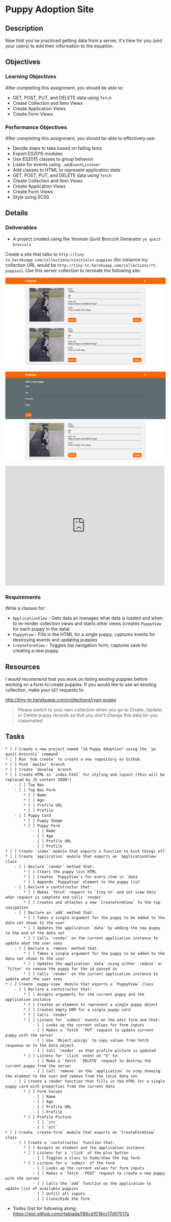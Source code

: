 # Puppy Adoption Site

## Description

Now that you've practiced getting data from a server, it's time for you (and your users) to add their information to the equation.

## Objectives

### Learning Objectives

After completing this assignment, you should be able to:

* GET, POST, PUT, and DELETE data using `fetch`
* Create Collection and Item Views
* Create Application Views
* Create Form Views

### Performance Objectives

After completing this assignment, you should be able to effectively use:

* Decide steps to take based on failing tests
* Export ES2015 modules
* Use ES2015 classes to group behavior
* Listen for events using `.addEventListener`
* Add classes to HTML to represent application state
* GET, POST, PUT, and DELETE data using `fetch`
* Create Collection and Item Views
* Create Application Views
* Create Form Views
* Style using SCSS

## Details

### Deliverables

* A project created using the Yeoman Qunit Broccoli Generator `yo qunit-broccoli`

Create a site that talks to `http://tiny-tn.herokuapp.com/collections/<initials>-puppies` (for instance my collection URL would be `http://tiny-tn.herokuapp.com/collections/rt-puppies`).
Use this server collection to recreate the following site:

![Form Closed](form-closed.png)

![Form Open](form-open.png)

<iframe src="https://player.vimeo.com/video/160633770" width="500" height="375" frameborder="0" webkitallowfullscreen mozallowfullscreen allowfullscreen></iframe>

### Requirements

Write a classes for:

* `ApplicationView` - Gets data an manages what data is loaded and when to re-render collection views and starts other views (creates `PuppyView` for each puppy in the data)
* `PuppyView` - Fills in the HTML for a single puppy, captures events for destroying events and updating puppies
* `CreateFormView` - Toggles top navigation form, captures save for creating a new puppy

## Resources

I would recommend that you work on listing existing puppies before working on a form to create puppies.
If you would like to use an existing collection, make your `GET` requests to:

http://tiny-tn.herokuapp.com/collections/ryan-puppy

> Please switch to your own collection when you go to Create, Update, or Delete puppy records so that you don't change this data for you classmates!

## Tasks

```
* [ ] Create a new project named "14 Puppy Adoption" using the `yo qunit-broccoli` command
* [ ] Run `hub create` to create a new repository on Github
* [ ] Push `master` branch
* [ ] Create `develop` branch
* [ ] Create HTML in `index.html` for styling and layout (this will be replaced by JS content SOON!)
	- [ ] Top Nav
	- [ ] Top Nav Form
		* [ ] Name
		* [ ] Age
		* [ ] Profile URL
		* [ ] Profile
	- [ ] Puppy Card
		* [ ] Puppy Image
		* [ ] Puppy Form
			- [ ] Name
			- [ ] Age
			- [ ] Profile URL
			- [ ] Profile
* [ ] Create `index` module that exports a function to kick things off
* [ ] Create `application` module that exports an `ApplicationView` class
	- [ ] Declare `render` method that:
		* [ ] Clears the puppy list HTML
		* [ ] Creates `PuppyView`s for every item in `data`
		* [ ] Appends `PuppyView` element to the puppy list
	- [ ] Declare a contstructor that:
		* [ ] Makes `fetch` request to `tiny-tn` and set view data when request is complete and calls `render`
		* [ ] Creates and attaches a new `CreateFormView` to the top navigation
	- [ ] Declare an `add` method that:
		* [ ] Takes a single argument for the puppy to be added to the data set shown to the user
		* [ ] Updates the application `data` by adding the new puppy to the end of the data set
		* [ ] Calls `render` on the current application instance to update what the user sees
	- [ ] Declare a `remove` method that:
		* [ ] Takes a single argument for the puppy to be added to the data set shown to the user
		* [ ] Updates the application `data` using either `reduce` or `filter` to remove the puppy for the id passed in
		* [ ] Calls `render` on the current application instance to update what the user sees
* [ ] Create `puppy-view` module that exports a `PuppyView` class
	- [ ] Declare a contstructor that:
		* [ ] Accepts arguments for the current puppy and the application instance
		* [ ] Creates an element to represent a single puppy object
		* [ ] Creates empty DOM for a single puppy card
		* [ ] Calls `render`
		* [ ] Listens for `submit` events on the edit form and that:
			- [ ] Looks up the current values for form inputs
			- [ ] Makes a `fetch` `PUT` request to update current puppy with the server
			- [ ] Use `Object.assign` to copy values from fetch response on to the data object.
			- [ ] Call `render` so that profile picture is updated
		* [ ] Listens for `click` event on "X" to:
			- [ ] Make a `fetch` `DELETE` request to destroy the current puppy from the server
			- [ ] Call `remove` on the `application` to stop showing the element to the user and remove from the local data set
	- [ ] Create a render function that fills in the HTML for a single puppy card with properties from the current data
		* [ ] Form Values
			- [ ] Name
			- [ ] Age
			- [ ] Profile URL
			- [ ] Profile
		* [ ] Profile Picture
			- [ ] `src`
			- [ ] `alt`
* [ ] Create `create-form` module that exports an `CreateFormView` class
	- [ ] Create a `contstructor` function that:
		* [ ] Accepts an element and the application instance
		* [ ] Listens for a `click` of the plus button
			- [ ] Toggles a class to hide/show the top form
		* [ ] Listens for a `submit` of the form
			- [ ] Looks up the current values for form inputs
			- [ ] Makes a `fetch` `POST` request to create a new puppy with the server
			- [ ] Calls the `add` function on the application to update list of available puppies
			- [ ] Unfill all inputs
			- [ ] Close/Hide the form
```

* Todos Gist for following along: https://gist.github.com/rtablada/f86cd1018cc17d07017a
